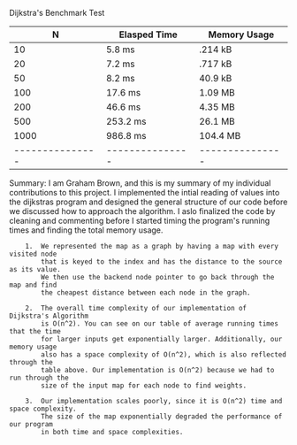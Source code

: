 Dijkstra's Benchmark Test

|	N			| Elasped Time  | Memory Usage  |
|---------------|---------------|---------------|
|	10			|	5.8 ms		|	.214 kB		|
|	20			|	7.2 ms		|	.717 kB		|
|	50			|	8.2 ms		|	40.9 kB		|
|	100			|	17.6 ms		|	1.09 MB		|
|	200			|	46.6 ms		|	4.35 MB		|
|	500			|	253.2 ms	|	26.1 MB		|
|	1000		|	986.8 ms	|	104.4 MB	|
|---------------|---------------|---------------|

  Summary:	I am Graham Brown, and this is my summary of my individual contributions
			to this project. I implemented the intial reading of values into the
			dijkstras program and designed the general structure of our code before
			we discussed how to approach the algorithm. I aslo finalized the code by 
			cleaning and commenting before I started timing the program's running
			times and finding the total memory usage.

		1.	We represented the map as a graph by having a map with every visited node
			that is keyed to the index and has the distance to the source as its value.
			We then use the backend node pointer to go back through the map and find
			the cheapest distance between each node in the graph.

		2.	The overall time complexity of our implementation of Dijkstra's Algorithm 
			is O(n^2). You can see on our table of average running times that the time
			for larger inputs get exponentially larger. Additionally, our memory usage
			also has a space complexity of O(n^2), which is also reflected through the
			table above. Our implementation is O(n^2) because we had to run through the
			size of the input map for each node to find weights.

		3.	Our implementation scales poorly, since it is O(n^2) time and space complexity.
			The size of the map exponentially degraded the performance of our program
			in both time and space complexities. 
